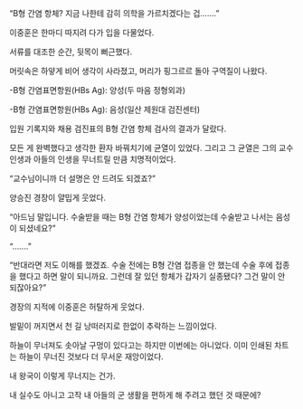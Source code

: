 “B형 간염 항체? 지금 나한테 감히 의학을 가르치겠다는 겁…….”

이중훈은 한마디 따지려 다가 입을 다물었다.

서류를 대조한 순간, 뒷목이 뻐근했다.

머릿속은 하얗게 비어 생각이 사라졌고, 머리가 핑그르르 돌아 구역질이 나왔다.

-B형 간염표면항원(HBs Ag): 양성(두 마음 정형외과)

-B형 간염표면항원(HBs Ag): 음성(일산 제원대 검진센터)

입원 기록지와 채용 검진표의 B형 간염 항체 검사의 결과가 달랐다.

모든 게 완벽했다고 생각한 환자 바꿔치기에 균열이 있었다. 그리고 그 균열은 그의 교수 인생과 아들의 인생을 무너트릴 만큼 치명적이었다.

“교수님이니까 더 설명은 안 드려도 되겠죠?”

양승진 경장이 얄밉게 웃었다.

“아드님 말입니다. 수술받을 때는 B형 간염 항체가 양성이었는데 수술받고 나서는 음성이 되셨네요?”

“…….”

“반대라면 저도 이해를 했겠죠. 수술 전에는 B형 간염 접종을 안 했는데 수술 후에 접종을 했다고 하면 말이 되니까요. 그런데 잘 있던 항체가 갑자기 실종됐다? 그건 말이 안 되잖아요?”

경장의 지적에 이중훈은 허탈하게 웃었다.

발밑이 꺼지면서 천 길 낭떠러지로 한없이 추락하는 느낌이었다.

하늘이 무너져도 솟아날 구멍이 있다고는 하지만 이번에는 아니었다. 이미 인쇄된 차트는 하늘이 무너진 것보다 더 무서운 재앙이었다.

내 왕국이 이렇게 무너지는 건가.

내 실수도 아니고 고작 내 아들의 군 생활을 편하게 해 주려고 했던 것 때문에?